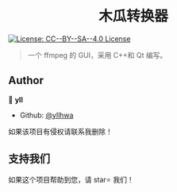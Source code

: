 <h1 align="center">木瓜转换器</h1>
<p>
  <a href="https://github.com/yllhwa/HUST_CSE/blob/main/LICENSE" target="_blank">
    <img alt="License: CC--BY--SA--4.0 License" src="https://img.shields.io/badge/License-CC--BY--SA--4.0 License-yellow.svg" />
  </a>
</p>

> 一个 ffmpeg 的 GUI，采用 C++和 Qt 编写。

## Author

👤 **yll**

- Github: [@yllhwa](https://github.com/yllhwa)

如果该项目有侵权请联系我删除！

## 支持我们

如果这个项目帮助到您，请 star⭐️ 我们！
